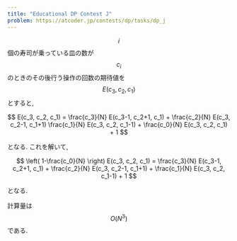 ```yaml
---
title: "Educational DP Contest J"
problem: https://atcoder.jp/contests/dp/tasks/dp_j
---
```

$$ i $$ 個の寿司が乗っている皿の数が $$ c_i $$ のときのその後行う操作の回数の期待値を $$ E(c_3, c_2, c_1) $$ とすると,

$$
E(c_3, c_2, c_1) = \frac{c_3}{N} E(c_3-1, c_2+1, c_1) + \frac{c_2}{N} E(c_3, c_2-1, c_1+1) \frac{c_1}{N} E(c_3, c_2, c_1-1) + \frac{c_0}{N} E(c_3, c_2, c_1) + 1
$$

となる. これを解いて,

$$
\left( 1-\frac{c_0}{N} \right) E(c_3, c_2, c_1) = \frac{c_3}{N} E(c_3-1, c_2+1, c_1) + \frac{c_2}{N} E(c_3, c_2-1, c_1+1) + \frac{c_1}{N} E(c_3, c_2, c_1-1) + 1
$$

となる.

計算量は $$ O(N^3) $$ である.
